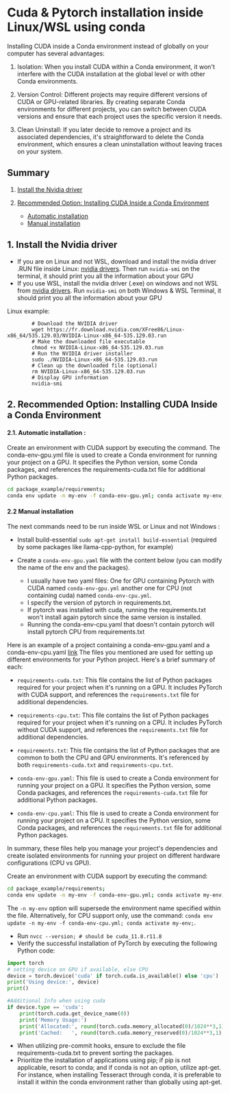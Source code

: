 # Cuda & Pytorch installation inside Linux/WSL using conda

Installing CUDA inside a Conda environment instead of globally on your computer has several advantages:

1. Isolation: When you install CUDA within a Conda environment, it won't interfere with the CUDA installation at the global level or with other Conda environments.

2. Version Control: Different projects may require different versions of CUDA or GPU-related libraries. By creating separate Conda environments for different projects, you can switch between CUDA versions and ensure that each project uses the specific version it needs.

3. Clean Uninstall: If you later decide to remove a project and its associated dependencies, it's straightforward to delete the Conda environment, which ensures a clean uninstallation without leaving traces on your system.


## Summary
1. [Install the Nvidia driver](#1-install-the-nvidia-driver.)

2. [Recommended Option: Installing CUDA Inside a Conda Environment](#2-recommended-option-installing-cuda-inside-a-conda-environment.)
    * [Automatic installation](#21-automatic-installation-.)
    * [Manual installation ](#22-manual-installation.)



## 1. Install the Nvidia driver
- If you are on Linux and not WSL, download and install the nvidia driver .RUN file inside Linux: [nvidia drivers](https://www.nvidia.fr/Download/index.aspx?lang=fr). Then run `nvidia-smi` on the terminal, it should print you all the information about your GPU
- If you use WSL, install the nvidia driver (.exe) on windows and not WSL from [nvidia drivers](https://www.nvidia.fr/Download/index.aspx?lang=fr). Run `nvidia-smi` on both Windows & WSL Terminal, it should print you all the information about your GPU

Linux example:
```shell
        # Download the NVIDIA driver
        wget https://fr.download.nvidia.com/XFree86/Linux-x86_64/535.129.03/NVIDIA-Linux-x86_64-535.129.03.run
        # Make the downloaded file executable
        chmod +x NVIDIA-Linux-x86_64-535.129.03.run
        # Run the NVIDIA driver installer
        sudo ./NVIDIA-Linux-x86_64-535.129.03.run
        # Clean up the downloaded file (optional)
        rm NVIDIA-Linux-x86_64-535.129.03.run
        # Display GPU information
        nvidia-smi
```
## 2. Recommended Option: Installing CUDA Inside a Conda Environment

#### 2.1. Automatic installation :
Create an environment with CUDA support by executing the command. The conda-env-gpu.yml file is used to create a Conda environment for running your project on a GPU. It specifies the Python version, some Conda packages, and references the requirements-cuda.txt file for additional Python packages.
``` bash
cd package_example/requirements;
conda env update -n my-env -f conda-env-gpu.yml; conda activate my-env;
```

#### 2.2 Manual installation
The next commands need to be run inside WSL or Linux and not Windows :
- Install build-essential `sudo apt-get install build-essential` (required by some packages like llama-cpp-python, for example)

- Create a `conda-env-gpu.yaml` file with the content below (you can modify the name of the env and the packages).
  - I usually have two yaml files:
One for GPU containing Pytorch with CUDA named `conda-env-gpu.yml` another one for CPU
  (not containing cuda) named `conda-env-cpu.yml`.
  - I specify the version of pytorch in requirements.txt.
  - If pytorch was installed with cuda,
  running the requirements.txt won't install again pytorch since the same version is installed.
  - Running the conda-env-cpu.yaml that doesn't contain pytorch will install pytorch CPU from requirements.txt

Here is an example of a project containing a conda-env-gpu.yaml and a conda-env-cpu.yaml [link](package_example.)
The files you mentioned are used for setting up different environments for your Python project.
  Here's a brief summary of each:

- `requirements-cuda.txt`: This file contains the list of Python packages required for your project when it's running on a GPU. It includes PyTorch with CUDA support, and references the `requirements.txt` file for additional dependencies.

- `requirements-cpu.txt`: This file contains the list of Python packages required for your project when it's running on a CPU. It includes PyTorch without CUDA support, and references the `requirements.txt` file for additional dependencies.

- `requirements.txt`: This file contains the list of Python packages that are common to both the CPU and GPU environments. It's referenced by both `requirements-cuda.txt` and `requirements-cpu.txt`.

- `conda-env-gpu.yaml`: This file is used to create a Conda environment for running your project on a GPU. It specifies the Python version, some Conda packages, and references the `requirements-cuda.txt` file for additional Python packages.

- `conda-env-cpu.yaml`: This file is used to create a Conda environment for running your project on a CPU. It specifies the Python version, some Conda packages, and references the `requirements.txt` file for additional Python packages.

In summary, these files help you manage your project's dependencies and create isolated environments for running your project on different hardware configurations (CPU vs GPU).

Create an environment with CUDA support by executing the command:
``` bash
cd package_example/requirements;
conda env update -n my-env -f conda-env-gpu.yml; conda activate my-env;
```
The `-n my-env` option will supersede the environment name specified within the file. Alternatively, for CPU support only, use the command: `conda env update -n my-env -f conda-env-cpu.yml; conda activate my-env;`.

- Run `nvcc --version; # should be cuda_11.8.r11.8`
- Verify the successful installation of PyTorch by executing the following Python code:

```python
import torch
# setting device on GPU if available, else CPU
device = torch.device('cuda' if torch.cuda.is_available() else 'cpu')
print('Using device:', device)
print()

#Additional Info when using cuda
if device.type == 'cuda':
    print(torch.cuda.get_device_name(0))
    print('Memory Usage:')
    print('Allocated:', round(torch.cuda.memory_allocated(0)/1024**3,1), 'GB')
    print('Cached:   ', round(torch.cuda.memory_reserved(0)/1024**3,1), 'GB')
```

- When utilizing pre-commit hooks, ensure to exclude the file requirements-cuda.txt to prevent sorting the packages.
- Prioritize the installation of applications using pip; if pip is not applicable, resort to conda; and if conda is not an option, utilize apt-get. For instance, when installing Tesseract through conda, it is preferable to install it within the conda environment rather than globally using apt-get.
